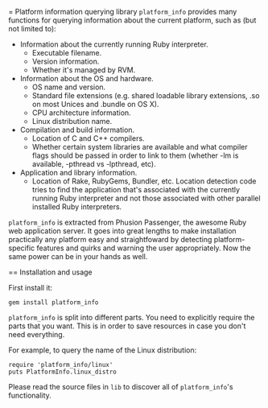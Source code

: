= Platform information querying library
`platform_info` provides many functions for querying information about the current platform, such as (but not limited to):

 * Information about the currently running Ruby interpreter.
   * Executable filename.
   * Version information.
   * Whether it's managed by RVM.
 * Information about the OS and hardware.
   * OS name and version.
   * Standard file extensions (e.g. shared loadable library extensions,
     .so on most Unices and .bundle on OS X).
   * CPU architecture information.
   * Linux distribution name.
 * Compilation and build information.
   * Location of C and C++ compilers.
   * Whether certain system libraries are available and what compiler flags should be passed in order to link to them (whether -lm is available, -pthread vs -lpthread, etc).
 * Application and library information.
   * Location of Rake, RubyGems, Bundler, etc. Location detection code tries to find the application that's associated with the currently running Ruby interpreter and not those associated with other parallel installed Ruby interpreters.

`platform_info` is extracted from Phusion Passenger, the awesome Ruby web application server. It goes into great lengths to make installation practically any platform easy and straightfoward by detecting platform-specific features and quirks and warning the user appropriately. Now the same power can be in your hands as well.

== Installation and usage

First install it:

    gem install platform_info

`platform_info` is split into different parts. You need to explicitly require the parts that you want. This is in order to save resources in case you don't need everything.

For example, to query the name of the Linux distribution:

    require 'platform_info/linux'
    puts PlatformInfo.linux_distro

Please read the source files in `lib` to discover all of `platform_info`'s functionality.